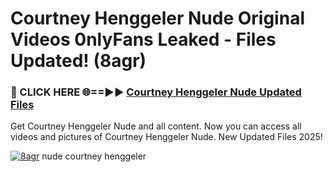 # Courtney Henggeler Nude Original Videos 0nlyFans Leaked - Files Updated! (8agr)

<h3>🔴 CLICK HERE 🌐==►► <a href="https://tinyurl.com/5h6xmrr3" rel="nofollow">Courtney Henggeler Nude Updated Files</a></h3>

Get Courtney Henggeler Nude and all content. Now you can access all videos and pictures of Courtney Henggeler Nude. New Updated Files 2025!

[![8agr](https://i.imgur.com/KVD873Z.gif)](https://tinyurl.com/5h6xmrr3)
nude courtney henggeler